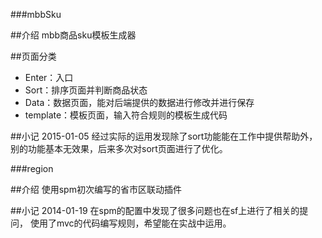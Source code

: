 ###mbbSku

##介绍
mbb商品sku模板生成器 

##页面分类
- Enter：入口  
- Sort：排序页面并判断商品状态  
- Data：数据页面，能对后端提供的数据进行修改并进行保存  
- template：模板页面，输入符合规则的模板生成代码  

##小记
2015-01-05
经过实际的运用发现除了sort功能能在工作中提供帮助外，
别的功能基本无效果，后来多次对sort页面进行了优化。 


###region

##介绍
使用spm初次编写的省市区联动插件

##小记
2014-01-19
在spm的配置中发现了很多问题也在sf上进行了相关的提问，
使用了mvc的代码编写规则，希望能在实战中运用。